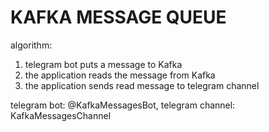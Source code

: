 KAFKA MESSAGE QUEUE
===================

algorithm:
1. telegram bot puts a message to Kafka
2. the application reads the message from Kafka
3. the application sends read message to telegram channel 

telegram bot: @KafkaMessagesBot,
telegram channel: KafkaMessagesChannel